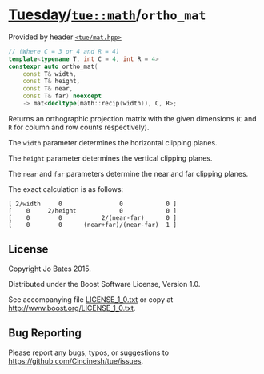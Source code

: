 [Tuesday](../../../README.md)/[`tue::math`](../../namespaces/tue/math.md)/`ortho_mat`
=====================================================================================
Provided by header [`<tue/mat.hpp>`](../../headers/mat.md)

```c++
// (Where C = 3 or 4 and R = 4)
template<typename T, int C = 4, int R = 4>
constexpr auto ortho_mat(
    const T& width,
    const T& height,
    const T& near,
    const T& far) noexcept
    -> mat<decltype(math::recip(width)), C, R>;
```

Returns an orthographic projection matrix with the given dimensions (`C` and `R`
for column and row counts respectively).

The `width` parameter determines the horizontal clipping planes.

The `height` parameter determines the vertical clipping planes.

The `near` and `far` parameters determine the near and far clipping planes.

The exact calculation is as follows:

```
[ 2/width     0                0            0 ]
[    0     2/height            0            0 ]
[    0        0           2/(near-far)      0 ]
[    0        0      (near+far)/(near-far)  1 ]
```

License
-------
Copyright Jo Bates 2015.

Distributed under the Boost Software License, Version 1.0.

See accompanying file [LICENSE_1_0.txt](../../../LICENSE_1_0.txt) or copy at
http://www.boost.org/LICENSE_1_0.txt.

Bug Reporting
-------------
Please report any bugs, typos, or suggestions to
https://github.com/Cincinesh/tue/issues.
